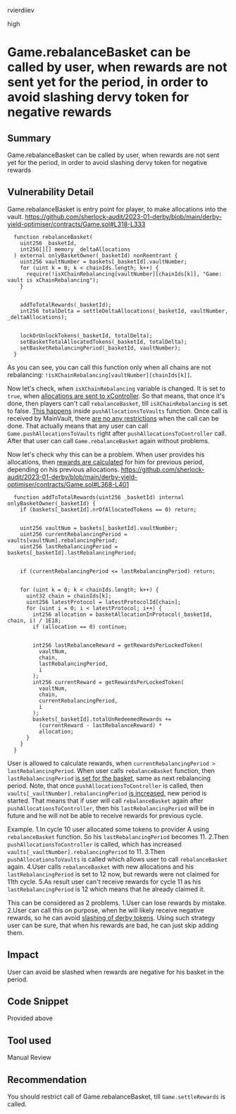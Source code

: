 rvierdiiev

high

# Game.rebalanceBasket can be called by user, when rewards are not sent yet for the period, in order to avoid slashing dervy token for negative rewards

## Summary
Game.rebalanceBasket can be called by user, when rewards are not sent yet for the period, in order to avoid slashing dervy token for negative rewards
## Vulnerability Detail
Game.rebalanceBasket is entry point for player, to make allocations into the vault.
https://github.com/sherlock-audit/2023-01-derby/blob/main/derby-yield-optimiser/contracts/Game.sol#L318-L333
```solidity
  function rebalanceBasket(
    uint256 _basketId,
    int256[][] memory _deltaAllocations
  ) external onlyBasketOwner(_basketId) nonReentrant {
    uint256 vaultNumber = baskets[_basketId].vaultNumber;
    for (uint k = 0; k < chainIds.length; k++) {
      require(!isXChainRebalancing[vaultNumber][chainIds[k]], "Game: vault is xChainRebalancing");
    }


    addToTotalRewards(_basketId);
    int256 totalDelta = settleDeltaAllocations(_basketId, vaultNumber, _deltaAllocations);


    lockOrUnlockTokens(_basketId, totalDelta);
    setBasketTotalAllocatedTokens(_basketId, totalDelta);
    setBasketRebalancingPeriod(_basketId, vaultNumber);
  }
```
As you can see, you can call this function only when all chains are not rebalancing: `!isXChainRebalancing[vaultNumber][chainIds[k]]`.

Now let's check, when `isXChainRebalancing` variable is changed. It is set to `true`, when [allocations are sent to xController](https://github.com/sherlock-audit/2023-01-derby/blob/main/derby-yield-optimiser/contracts/Game.sol#L435). So that means, that once it's done, then players can't call `rebalanceBasket`, till `isXChainRebalancing` is set to false.
[This happens](https://github.com/sherlock-audit/2023-01-derby/blob/main/derby-yield-optimiser/contracts/Game.sol#L476) inside `pushAllocationsToVaults` function. Once call is received by MainVault, there [are no any restrictions](https://github.com/sherlock-audit/2023-01-derby/blob/main/derby-yield-optimiser/contracts/MainVault.sol#L343-L358) when the call can be done. That actually means that any user can call `Game.pushAllocationsToVaults` right after `pushAllocationsToController` call. After that user can call `Game.rebalanceBasket` again without problems.

Now let's check why this can be a problem.
When user provides his allocations, then [rewards are calculated](https://github.com/sherlock-audit/2023-01-derby/blob/main/derby-yield-optimiser/contracts/Game.sol#L396-L398) for him for previous period, depending on his previous allocations.
https://github.com/sherlock-audit/2023-01-derby/blob/main/derby-yield-optimiser/contracts/Game.sol#L368-L401
```solidity
  function addToTotalRewards(uint256 _basketId) internal onlyBasketOwner(_basketId) {
    if (baskets[_basketId].nrOfAllocatedTokens == 0) return;


    uint256 vaultNum = baskets[_basketId].vaultNumber;
    uint256 currentRebalancingPeriod = vaults[vaultNum].rebalancingPeriod;
    uint256 lastRebalancingPeriod = baskets[_basketId].lastRebalancingPeriod;


    if (currentRebalancingPeriod <= lastRebalancingPeriod) return;


    for (uint k = 0; k < chainIds.length; k++) {
      uint32 chain = chainIds[k];
      uint256 latestProtocol = latestProtocolId[chain];
      for (uint i = 0; i < latestProtocol; i++) {
        int256 allocation = basketAllocationInProtocol(_basketId, chain, i) / 1E18;
        if (allocation == 0) continue;


        int256 lastRebalanceReward = getRewardsPerLockedToken(
          vaultNum,
          chain,
          lastRebalancingPeriod,
          i
        );
        int256 currentReward = getRewardsPerLockedToken(
          vaultNum,
          chain,
          currentRebalancingPeriod,
          i
        );
        baskets[_basketId].totalUnRedeemedRewards +=
          (currentReward - lastRebalanceReward) *
          allocation;
      }
    }
  }
```
User is allowed to calculate rewards, when `currentRebalancingPeriod > lastRebalancingPeriod`. When user calls `rebalanceBasket` function, then `lastRebalancingPeriod` [is set for the basket](https://github.com/sherlock-audit/2023-01-derby/blob/main/derby-yield-optimiser/contracts/Game.sol#L230), same as next rebalancing period. Note, that once `pushAllocationsToController` is called, then `vaults[_vaultNumber].rebalancingPeriod` [is increased](https://github.com/sherlock-audit/2023-01-derby/blob/main/derby-yield-optimiser/contracts/Game.sol#L442), new period is started.
That means that if user will call `rebalanceBasket` again after `pushAllocationsToController`, then his `lastRebalancingPeriod` will be in future and he will not be able to receive rewards for previous cycle.

Example.
1.In cycle 10 user allocated some tokens to provider A using `rebalanceBasket` function. So his `lastRebalancingPeriod` becomes 11.
2.Then `pushAllocationsToController` is called, which has increased `vaults[_vaultNumber].rebalancingPeriod` to 11.
3.Then `pushAllocationsToVaults` is called which allows user to call `rebalanceBasket` again.
4.User calls `rebalanceBasket` with new allocations and his `lastRebalancingPeriod` is set to 12 now, but rewards were not claimed for 11th cycle.
5.As result user can't receive rewards for cycle 11 as his `lastRebalancingPeriod` is 12 which means that he already claimed it.

This can be considered as 2 problems.
1.User can lose rewards by mistake.
2.User can call this on purpose, when he will likely receive negative rewards, so he can avoid [slashing of derby tokens](https://github.com/sherlock-audit/2023-01-derby/blob/main/derby-yield-optimiser/contracts/Game.sol#L296-L311). Using such strategy user can be sure, that when his rewards are bad, he can just skip adding them.
## Impact
User can avoid be slashed when rewards are negative for his basket in the period.
## Code Snippet
Provided above
## Tool used

Manual Review

## Recommendation
You should restrict call of Game.rebalanceBasket, till `Game.settleRewards` is called.